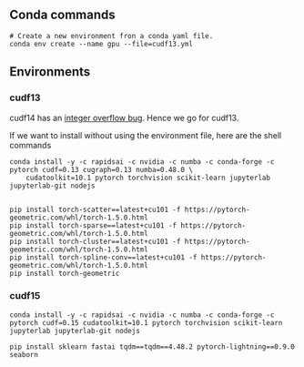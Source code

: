 ## Conda commands
```shell
# Create a new environment fron a conda yaml file. 
conda env create --name gpu --file=cudf13.yml
```

## Environments
### cudf13
cudf14 has an [integer overflow bug](https://github.com/rapidsai/cugraph/issues/850). Hence we go for cudf13.

If we want to install without using the environment file, here are the shell commands
```shell
conda install -y -c rapidsai -c nvidia -c numba -c conda-forge -c pytorch cudf=0.13 cugraph=0.13 numba=0.48.0 \
    cudatoolkit=10.1 pytorch torchvision scikit-learn jupyterlab jupyterlab-git nodejs
    
    
pip install torch-scatter==latest+cu101 -f https://pytorch-geometric.com/whl/torch-1.5.0.html
pip install torch-sparse==latest+cu101 -f https://pytorch-geometric.com/whl/torch-1.5.0.html
pip install torch-cluster==latest+cu101 -f https://pytorch-geometric.com/whl/torch-1.5.0.html
pip install torch-spline-conv==latest+cu101 -f https://pytorch-geometric.com/whl/torch-1.5.0.html
pip install torch-geometric
```

### cudf15
```shell
conda install -y -c rapidsai -c nvidia -c numba -c conda-forge -c pytorch cudf=0.15 cudatoolkit=10.1 pytorch torchvision scikit-learn jupyterlab jupyterlab-git nodejs 

pip install sklearn fastai tqdm==tqdm==4.48.2 pytorch-lightning==0.9.0 seaborn
```
